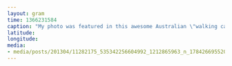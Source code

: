 ```yaml
---
layout: gram
time: 1366231584
caption: "My photo was featured in this awesome Australian \"walking cards\" hiking travel guide thing. Very well done."
latitude: 
longitude: 
media:
- media/posts/201304/11282175_535342256604992_1212865963_n_17842669552000351.jpg
---
```

